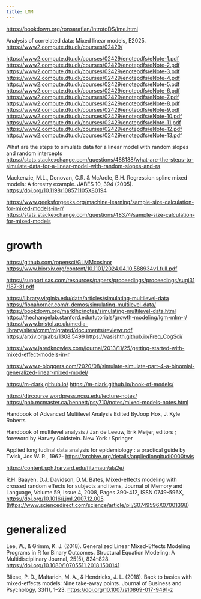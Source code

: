 ```yaml
---
title: LMM
---
```



https://bookdown.org/ronsarafian/IntrotoDS/lme.html


Analysis of correlated data: Mixed linear models, E2025.  
https://www2.compute.dtu.dk/courses/02429/

https://www2.compute.dtu.dk/courses/02429/enotepdfs/eNote-1.pdf
https://www2.compute.dtu.dk/courses/02429/enotepdfs/eNote-2.pdf
https://www2.compute.dtu.dk/courses/02429/enotepdfs/eNote-3.pdf
https://www2.compute.dtu.dk/courses/02429/enotepdfs/eNote-4.pdf
https://www2.compute.dtu.dk/courses/02429/enotepdfs/eNote-5.pdf
https://www2.compute.dtu.dk/courses/02429/enotepdfs/eNote-6.pdf
https://www2.compute.dtu.dk/courses/02429/enotepdfs/eNote-7.pdf
https://www2.compute.dtu.dk/courses/02429/enotepdfs/eNote-8.pdf
https://www2.compute.dtu.dk/courses/02429/enotepdfs/eNote-9.pdf
https://www2.compute.dtu.dk/courses/02429/enotepdfs/eNote-10.pdf
https://www2.compute.dtu.dk/courses/02429/enotepdfs/eNote-11.pdf
https://www2.compute.dtu.dk/courses/02429/enotepdfs/eNote-12.pdf
https://www2.compute.dtu.dk/courses/02429/enotepdfs/eNote-13.pdf


What are the steps to simulate data for a linear model with random slopes and random intercepts
https://stats.stackexchange.com/questions/488188/what-are-the-steps-to-simulate-data-for-a-linear-model-with-random-slopes-and-ra


Mackenzie, M.L., Donovan, C.R. & McArdle, B.H. Regression spline mixed models: A forestry example. JABES 10, 394 (2005). https://doi.org/10.1198/108571105X80194

https://www.geeksforgeeks.org/machine-learning/sample-size-calculation-for-mixed-models-in-r/
https://stats.stackexchange.com/questions/48374/sample-size-calculation-for-mixed-models



# growth 

https://github.com/ropensci/GLMMcosinor
https://www.biorxiv.org/content/10.1101/2024.04.10.588934v1.full.pdf

https://support.sas.com/resources/papers/proceedings/proceedings/sugi31/187-31.pdf


https://library.virginia.edu/data/articles/simulating-multilevel-data
https://fionahorner.com/r-demos/simulating-multilevel-data/
https://bookdown.org/marklhc/notes/simulating-multilevel-data.html
https://thechangelab.stanford.edu/tutorials/growth-modeling/lgm-mlm-r/
https://www.bristol.ac.uk/media-library/sites/cmm/migrated/documents/reviewr.pdf
https://arxiv.org/abs/1308.5499
https://vasishth.github.io/Freq_CogSci/

https://www.jaredknowles.com/journal/2013/11/25/getting-started-with-mixed-effect-models-in-r

https://www.r-bloggers.com/2020/08/simulate-simulate-part-4-a-binomial-generalized-linear-mixed-model/

https://m-clark.github.io/
https://m-clark.github.io/book-of-models/


https://dtrcourse.wordpress.ncsu.edu/lecture-notes/
https://pnb.mcmaster.ca/bennett/psy710/notes/mixed-models-notes.html

Handbook of Advanced Multilevel Analysis
Edited ByJoop Hox, J. Kyle Roberts

Handbook of multilevel analysis / Jan de Leeuw, Erik Meijer, editors ; foreword by Harvey Goldstein.
New York : Springer


Applied longitudinal data analysis for epidemiology : a practical guide
by Twisk, Jos W. R., 1962-
https://archive.org/details/appliedlongitudi0000twis

https://content.sph.harvard.edu/fitzmaur/ala2e/


R.H. Baayen, D.J. Davidson, D.M. Bates,
Mixed-effects modeling with crossed random effects for subjects and items,
Journal of Memory and Language,
Volume 59, Issue 4,
2008,
Pages 390-412,
ISSN 0749-596X,
https://doi.org/10.1016/j.jml.2007.12.005.
(https://www.sciencedirect.com/science/article/pii/S0749596X07001398)

# generalized 

Lee, W., & Grimm, K. J. (2018). Generalized Linear Mixed-Effects Modeling Programs in R for Binary Outcomes. Structural Equation Modeling: A Multidisciplinary Journal, 25(5), 824–828. https://doi.org/10.1080/10705511.2018.1500141

Bliese, P. D., Maltarich, M. A., & Hendricks, J. L. (2018). Back to basics with mixed-effects models: Nine take-away points. Journal of Business and Psychology, 33(1), 1–23. https://doi.org/10.1007/s10869-017-9491-z
